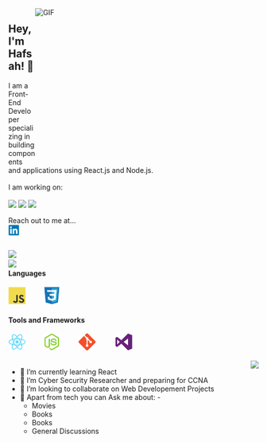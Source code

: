 <img align="right" alt="GIF" src="https://github.com/abhisheknaiidu/abhisheknaiidu/blob/master/code.gif?raw=true" width="450" height="300" />

## Hey, I'm Hafsah! 👋 

I am a Front-End Developer specializing in building components and applications using React.js and Node.js.
<br/>
<br/>
I am working on:
<br/>
<br>
<img src='https://img.shields.io/badge/-REACT%20-green' height='25'/> <img src='https://img.shields.io/badge/-JAVASCRIPT%20-red' height='25'/> <img src='https://img.shields.io/badge/-NODEJS%20-yellowgreen' height='25'/>

Reach out to me at...
<br/>
<a href="www.linkedin.com/in/hafsa-muhammad-zaman-3b8806214">
  <img align="left" alt="Hafsah's Linkdein" width="22px" src="https://github.com/devicons/devicon/blob/master/icons/linkedin/linkedin-original.svg" />
</a>
<br/>
<br/>
<br/>
<img  src="https://github-readme-streak-stats.herokuapp.com?user=hafsa07&theme=dark" />
<br/>
<img align="left" src="https://github-readme-stats.vercel.app/api?username=hafsa07&show_icons=true&include_all_commits=true&theme=dracula&count_private=true"/>

#### Languages
<img src="https://github.com/devicons/devicon/blob/master/icons/javascript/javascript-original.svg" width="35px">&nbsp;&nbsp;&nbsp;&nbsp;&nbsp;&nbsp;&nbsp;&nbsp;
<img src="https://github.com/devicons/devicon/blob/master/icons/css3/css3-original.svg" width="35px">&nbsp;&nbsp;&nbsp;&nbsp;&nbsp;&nbsp;&nbsp;&nbsp;


#### Tools and Frameworks
<img src="https://github.com/devicons/devicon/blob/master/icons/react/react-original.svg" width="35px">&nbsp;&nbsp;&nbsp;&nbsp;&nbsp;&nbsp;&nbsp;&nbsp;
<img src="https://github.com/devicons/devicon/blob/master/icons/nodejs/nodejs-original.svg" width="35px">&nbsp;&nbsp;&nbsp;&nbsp;&nbsp;&nbsp;&nbsp;&nbsp;
<img src="https://github.com/devicons/devicon/blob/master/icons/git/git-original.svg" width="35px">&nbsp;&nbsp;&nbsp;&nbsp;&nbsp;&nbsp;&nbsp;&nbsp;&nbsp;
<img src="https://github.com/devicons/devicon/blob/master/icons/visualstudio/visualstudio-plain.svg" width="35px">&nbsp;&nbsp;&nbsp;&nbsp;&nbsp;&nbsp;&nbsp;&nbsp;&nbsp;
<br/>
<br/>
<a href="https://github.com/RegNex">
  <img align="right" src="https://github-readme-stats.vercel.app/api/top-langs/?username=hafsa07&layout=compact&theme=dracula&count_private=true&langs_count=10" />
</a>
- 🌱 I’m currently learning React
- 🔭 I’m Cyber Security Researcher and preparing for CCNA
- 👯 I’m looking to collaborate on Web Developement Projects
- 💬 Apart from tech you can Ask me about:
-<ul><li> Movies </li> <li> Books </li> <li> Books </li> <li> General Discussions </li>
